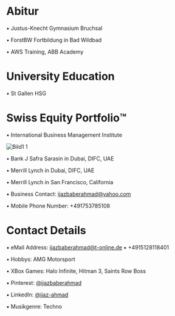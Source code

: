 # Abitur

▪︎ Justus-Knecht Gymnasium Bruchsal

• ForstBW Fortbildung in Bad Wildbad

• AWS Training, ABB Academy

# University Education

• St Gallen HSG

# Swiss Equity Portfolio™️

• International Business Management Institute

![Bild1 1](https://user-images.githubusercontent.com/95079463/173062915-61d28cb7-3aa7-4236-8c58-55eb180333d0.png)

• Bank J Safra Sarasin in Dubai, DIFC, UAE

• Merrill Lynch in Dubai, DIFC, UAE



• Merrill Lynch in San Francisco, California

▪︎ Business Contact: ijazbaberahmad@yahoo.com 

• Mobile Phone Number: +491753785108



# Contact Details 

▪︎ eMail Address: ijazbaberahmad@t-online.de ▪︎ +4915128118401 

• Hobbys: AMG Motorsport

• XBox Games: Halo Infinite, Hitman 3, Saints Row Boss

▪︎ Pinterest: [@ijazbaberahmad](https://www.pinterest.de/ijazbaberahmad/)

▪︎ LinkedIn: [@ijaz-ahmad](https://www.linkedin.com/in/ijaz-ahmad-69677b13a/)

▪︎ Musikgenre: Techno




